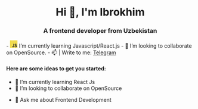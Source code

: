 <!-- ### Hi there 👋 -->
<h1 align="center">Hi 👋, I'm Ibrokhim</h1>
<h3 align="center">A frontend developer from Uzbekistan</h3>
- <code><img height="20" src="https://raw.githubusercontent.com/github/explore/80688e429a7d4ef2fca1e82350fe8e3517d3494d/topics/javascript/javascript.png"></code> I’m currently learning Javascript/React.js 
- 💞️ I’m looking to collaborate on OpenSource.
- 📫 | Write to me: <a href="https://t.me/Ibrohim_Fayzullayev">Telegram</a>



<!-- **IbrohimFayzullayev/IbrohimFayzullayev** is a ✨ _special_ ✨ repository because its `README.md` (this file) appears on your GitHub profile. -->

<h4> Here are some ideas to get you started: </h4>

<!-- - 🔭 I’m currently working on Frontend Development -->
- 🌱 I’m currently learning React Js 
- 👯 I’m looking to collaborate on OpenSource
<!-- - 🤔 I’m looking for help with ... -->
- 💬 Ask me about Frontend Development
<!-- - 📫 How to reach me: ... -->
<!-- - 😄 Pronouns: ... -->
<!-- - ⚡ Fun fact: ... -->

